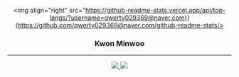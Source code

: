 
<!-- https://velog.io/@seondal/Github-Readme-%EA%BE%B8%EB%AF%B8%EA%B8%B0-%EC%B4%9D%EC%A0%95%EB%A6%AC#%EC%99%84%EC%84%B1 -->

<div align="center">
  
  <img align="right" src="https://github-readme-stats.vercel.app/api/top-langs/?username=qwerty029369@naver.com)](https://github.com/qwerty029369@naver.com/github-readme-stats/>
  
  ### Kwon Minwoo 
  
  ---
  
  <a href="https://github.com/Kwonminwoo">
    <img src="https://hits.seeyoufarm.com/api/count/incr/badge.svg?url=https%3A%2F%2Fgithub.com%2Fseondal&count_bg=%23000000&title_bg=%23000000&icon=github.svg&icon_color=%23E7E7E7&title=GitHub&edge_flat=false)"/>
  </a> 
 
  <a href="https://kwonminwoo.github.io/">
    <img src="https://img.shields.io/badge/StudyBlog-252A34?style=flat-square&logo=Storyblok&logoColor=white"/>
  </a>

  <br>
 
</div>
